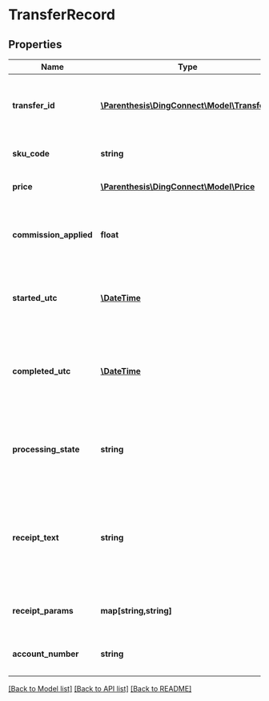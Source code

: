 # TransferRecord

## Properties
Name | Type | Description | Notes
------------ | ------------- | ------------- | -------------
**transfer_id** | [**\Parenthesis\DingConnect\Model\TransferId**](TransferId.md) | Both system and customer identifiers for the specific transfer | [optional] 
**sku_code** | **string** | The unique product SkuCode | 
**price** | [**\Parenthesis\DingConnect\Model\Price**](Price.md) | The resulting price of the SendTransfer | [optional] 
**commission_applied** | **float** | The actual commision that was earned for selling this transfer | 
**started_utc** | [**\DateTime**](\DateTime.md) | The UTC datetime when processing the transfer was started. | [optional] 
**completed_utc** | [**\DateTime**](\DateTime.md) | The UTC datetime that the transfer was recorded as being completed in our system | [optional] 
**processing_state** | **string** | Will indicate the current state of the transfer as it progresses through our system | 
**receipt_text** | **string** | Provider specific receipt text for the transfer. May contain additional information for the end customer. | [optional] 
**receipt_params** | **map[string,string]** | Name value pairs of data that is in the ReceiptText. | [optional] 
**account_number** | **string** | The account number targeted in the transfer | 

[[Back to Model list]](../README.md#documentation-for-models) [[Back to API list]](../README.md#documentation-for-api-endpoints) [[Back to README]](../README.md)


